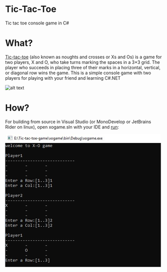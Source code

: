 # Tic-Tac-Toe
Tic tac toe console game in C#

# What?
[Tic-tac-toe](https://en.wikipedia.org/wiki/Tic-tac-toe) (also known as noughts and crosses or Xs and Os) is a game for two players, X and O, who take turns marking the spaces in a 3×3 grid. The player who succeeds in placing three of their marks in a horizontal, vertical, or diagonal row wins the game. This is a simple console game with two players for playing with your friend and learning C#.NET

![alt text](https://upload.wikimedia.org/wikipedia/commons/3/32/Tic_tac_toe.svg "Tic tac toe game")

# How?
For building from source in Visual Studio (or MonoDevelop or JetBrains Rider on linux), open xogame.sln with your IDE and [run](https://www.youtube.com/watch?v=b4h1q3cCl2w):

![alt text](https://github.com/Musti1729/Tic-tac-toe/blob/master/run.JPG "Running console of game")
